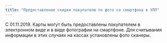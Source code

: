 ```yaml
---
title: "Предоставление скидки покупателю по фото со смартфона в УПП"
---
```


С 01.11.2019. Карты могут быть предоставлены покупателем в электронном виде и в виде фотографии на смартфоне. Для считывания информации в этих случаях на кассах установлены фото сканеры.